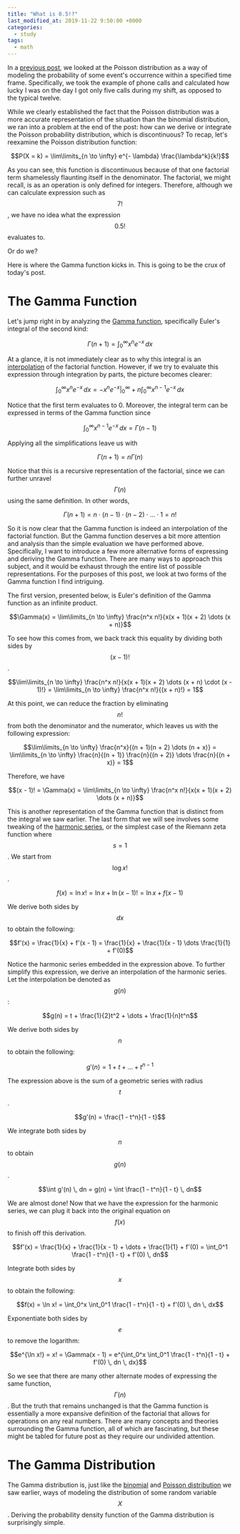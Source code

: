 ```yaml
---
title: "What is 0.5!?"
last_modified_at: 2019-11-22 9:50:00 +0000
categories:
  - study
tags:
  - math
---
```


In a [previous post], we looked at the Poisson distribution as a way of modeling the probability of some event's occurrence within a specified time frame. Specifically, we took the example of phone calls and calculated how lucky I was on the day I got only five calls during my shift, as opposed to the typical twelve. 

While we clearly established the fact that the Poisson distribution was a more accurate representation of the situation than the binomial distribution, we ran into a problem at the end of the post: how can we derive or integrate the Poisson probability distribution, which is discontinuous? To recap, let's reexamine the Poisson distribution function:

<script type="text/javascript" async
  src="https://cdn.mathjax.org/mathjax/latest/MathJax.js?config=TeX-MML-AM_CHTML">
</script>

$$P(X = k) = \lim\limits_{n \to \infty} e^{- \lambda} \frac{\lambda^k}{k!}$$

As you can see, this function is discontinuous because of that one factorial term shamelessly flaunting itself in the denominator. The factorial, we might recall, is as an operation is only defined for integers. Therefore, although we can calculate expression such as $$7!$$, we have no idea what the expression $$0.5!$$ evaluates to. 

Or do we?

Here is where the Gamma function kicks in. This is going to be the crux of today's post. 

# The Gamma Function

Let's jump right in by analyzing the [Gamma function], specifically Euler's integral of the second kind:

$$\Gamma(n + 1) = \int_0^\infty x^n e^{-x} \, dx$$

At a glance, it is not immediately clear as to why this integral is an [interpolation] of the factorial function. However, if we try to evaluate this expression through integration by parts, the picture becomes clearer:

$$\int_0^\infty x^n e^{-x} \, dx = - x^n e^{-x} \Big|_{0}^{\infty} + n \int_0^\infty x^{n - 1} e^{-x} \, dx$$

Notice that the first term evaluates to 0. Moreover, the integral term can be expressed in terms of the Gamma function since

$$\int_0^\infty x^{n - 1} e^{-x} \, dx = \Gamma(n - 1)$$

Applying all the simplifications leave us with

$$\Gamma(n + 1) = n\Gamma(n)$$

Notice that this is a recursive representation of the factorial, since we can further unravel $$\Gamma(n)$$ using the same definition. In other words, 

$$\Gamma(n + 1) = n \cdot (n - 1) \cdot (n - 2) \cdot \dots \cdot 1 = n!$$

So it is now clear that the Gamma function is indeed an interpolation of the factorial function. But the Gamma function deserves a bit more attention and analysis than the simple evaluation we have performed above. Specifically, I want to introduce a few more alternative forms of expressing and deriving the Gamma function. There are many ways to approach this subject, and it would be exhaust through the entire list of possible representations. For the purposes of this post, we look at two forms of the Gamma function I find intriguing. 

The first version, presented below, is Euler's definition of the Gamma function as an infinite product. 

$$\Gamma(x) = \lim\limits_{n \to \infty} \frac{n^x n!}{x(x + 1)(x + 2) \dots (x + n)}$$

To see how this comes from, we back track this equality by dividing both sides by $$(x - 1)!$$. 

$$\lim\limits_{n \to \infty} \frac{n^x n!}{x(x + 1)(x + 2) \dots (x + n) \cdot (x - 1)!} = \lim\limits_{n \to \infty} \frac{n^x n!}{(x + n)!} = 1$$

At this point, we can reduce the fraction by eliminating $$n!$$ from both the denominator and the numerator, which leaves us with the following expression:

$$\lim\limits_{n \to \infty} \frac{n^x}{(n + 1)(n + 2) \dots (n + x)} = \lim\limits_{n \to \infty} \frac{n}{(n + 1)} \frac{n}{(n + 2)} \dots \frac{n}{(n + x)} = 1$$

Therefore, we have

$$(x - 1)! = \Gamma(x) = \lim\limits_{n \to \infty} \frac{n^x n!}{x(x + 1)(x + 2) \dots (x + n)}$$

This is another representation of the Gamma function that is distinct from the integral we saw earlier. The last form that we will see involves some tweaking of the [harmonic series], or the simplest case of the Riemann zeta function where $$s = 1$$. We start from $$\log x!$$. 

$$f(x) = \ln x! = \ln x + \ln (x - 1)! = \ln x + f(x - 1)$$

We derive both sides by $$dx$$ to obtain the following:

$$f'(x) = \frac{1}{x} + f'(x - 1) = \frac{1}{x} + \frac{1}{x - 1} \dots \frac{1}{1} + f'(0)$$

Notice the harmonic series embedded in the expression above. To further simplify this expression, we derive an interpolation of the harmonic series. Let the interpolation be denoted as $$g(n)$$:

$$g(n) = t + \frac{1}{2}t^2 + \dots + \frac{1}{n}t^n$$

We derive both sides by $$n$$ to obtain the following:

$$g'(n) = 1 + t + \dots + t^{n - 1}$$

The expression above is the sum of a geometric series with radius $$t$$. 

$$g'(n) = \frac{1 - t^n}{1 - t}$$

We integrate both sides by $$n$$ to obtain $$g(n)$$. 

$$\int g'(n) \, dn = g(n) = \int \frac{1 - t^n}{1 - t} \, dn$$

We are almost done! Now that we have the expression for the harmonic series, we can plug it back into the original equation on $$f(x)$$ to finish off this derivation. 

$$f'(x) = \frac{1}{x} + \frac{1}{x - 1} + \dots + \frac{1}{1} + f'(0) = \int_0^1 \frac{1 - t^n}{1 - t} + f'(0) \, dn$$

Integrate both sides by $$x$$ to obtain the following:

$$f(x) = \ln x! = \int_0^x \int_0^1 \frac{1 - t^n}{1 - t} + f'(0) \, dn \, dx$$

Exponentiate both sides by $$e$$ to remove the logarithm:

$$e^{\ln x!} = x! = \Gamma(x - 1) = e^{\int_0^x \int_0^1 \frac{1 - t^n}{1 - t} + f'(0) \, dn \, dx}$$ 

So we see that there are many other alternate modes of expressing the same function, $$\Gamma(n)$$. But the truth that remains unchanged is that the Gamma function is essentially a more expansive definition of the factorial that allows for operations on any real numbers. There are many concepts and theories surrounding the Gamma function, all of which are fascinating, but these might be tabled for future post as they require our undivided attention. 

# The Gamma Distribution

The Gamma distribution is, just like the [binomial] and [Poisson distribution] we saw earlier, ways of modeling the distribution of some random variable $$X$$. Deriving the probability density function of the Gamma distribution is surprisingly simple. 










[interpolation]: https://en.wikipedia.org/wiki/Interpolation

[Gamma function]: https://en.wikipedia.org/wiki/Gamma_function

[harmonic series]: https://en.wikipedia.org/wiki/Harmonic_series_(mathematics)

[Riemann zeta function]: https://en.wikipedia.org/wiki/Riemann_zeta_function

[previous post]: https://jaketae.github.io/study/poisson/

[binomial]: https://en.wikipedia.org/wiki/Binomial_distribution

[Poisson distribution]: https://en.wikipedia.org/wiki/Poisson_distribution






[link 1]: https://www.quora.com/How-is-the-Gamma-function-derived
[link 2]: https://math.stackexchange.com/questions/119020/how-to-come-up-with-the-gamma-function























